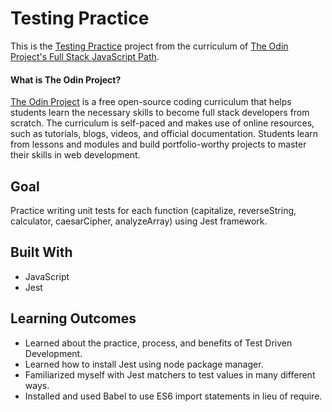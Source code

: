 # Testing Practice

This is the [Testing Practice](https://www.theodinproject.com/paths/full-stack-javascript/courses/javascript/lessons/testing-practice) project from the curriculum of [The Odin Project's Full Stack JavaScript Path](https://www.theodinproject.com/paths/full-stack-javascript/courses/javascript).

#### What is The Odin Project?

[The Odin Project](https://www.theodinproject.com/about) is a free open-source coding curriculum that helps students learn the necessary skills to become full stack developers from scratch. The curriculum is self-paced and makes use of online resources, such as tutorials, blogs, videos, and official documentation. Students learn from lessons and modules and build portfolio-worthy projects to master their skills in web development.

## Goal

Practice writing unit tests for each function (capitalize, reverseString, calculator, caesarCipher, analyzeArray) using Jest framework.

## Built With

* JavaScript
* Jest

## Learning Outcomes

* Learned about the practice, process, and benefits of Test Driven Development.
* Learned how to install Jest using node package manager.
* Familiarized myself with Jest matchers to test values in many different ways.
* Installed and used Babel to use ES6 import statements in lieu of require.
